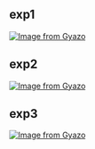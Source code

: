 ## exp1

[![Image from Gyazo](https://i.gyazo.com/7deafea44a72597c4ec37b91fc27a2f2.png)](https://gyazo.com/7deafea44a72597c4ec37b91fc27a2f2)

## exp2

[![Image from Gyazo](https://i.gyazo.com/3614203ef6dfb87efe827cdac57e562f.png)](https://gyazo.com/3614203ef6dfb87efe827cdac57e562f)

## exp3

[![Image from Gyazo](https://i.gyazo.com/ac6f192cb832b4ad123686c9573e20cd.png)](https://gyazo.com/ac6f192cb832b4ad123686c9573e20cd)
